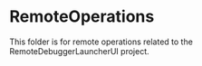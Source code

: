 # RemoteOperations

This folder is for remote operations related to the RemoteDebuggerLauncherUI project.